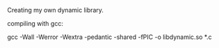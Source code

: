 Creating my own dynamic library.

compiling with gcc:

gcc -Wall -Werror -Wextra -pedantic -shared -fPIC -o libdynamic.so *.c
